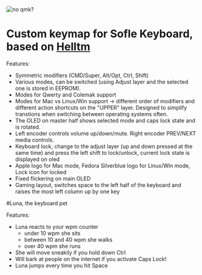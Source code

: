 ![no qmk?](https://user-images.githubusercontent.com/60044824/181124856-0ebe0cc9-4b91-4fa2-89df-4e0841a61b9d.png)


# Custom keymap for Sofle Keyboard, based on [Helltm](https://github.com/qmk/qmk_firmware/tree/master/keyboards/sofle/keymaps/helltm)

Features:

- Symmetric modifiers (CMD/Super, Alt/Opt, Ctrl, Shift)
- Various modes, can be switched (using Adjust layer and the selected one is stored in EEPROM).
- Modes for Qwerty and Colemak support
- Modes for Mac vs Linux/Win support -> different order of modifiers and different action shortcuts on the "UPPER" layer. Designed to simplify transtions when switching between operating systems often.
- The OLED on master half shows selected mode and caps lock state and is rotated.
- Left encoder controls volume up/down/mute. Right encoder PREV/NEXT media controls.
- Keyboard lock, change to the adjust layer (up and down pressed at the same time) and press the left shift to lock/unlock, current lock state is displayed on oled
- Apple logo for Mac mode, Fedora Silverblue logo for Linux/Win mode, Lock icon for locked
- Fixed flickering on main OLED
- Gaming layout, switches space to the left half of the keyboard and raises the most left column up by one key

#Luna, the keyboard pet

Features:
- Luna reacts to your wpm counter
    - under 10 wpm she sits
    - between 10 and 40 wpm she walks
    - over 40 wpm she runs
- She will move sneakily if you hold down Ctrl
- Will bark at people on the internet if you activate Caps Lock!
- Luna jumps every time you hit Space
